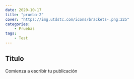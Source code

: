 ```yaml
---
date: 2020-10-17
title: "prueba-2"
cover: "https://img.utdstc.com/icons/brackets-.png:225"
categories: 
    - Pruebas 
tags:
    - Test
---
```



## Titulo

Comienza a escribir tu publicación

